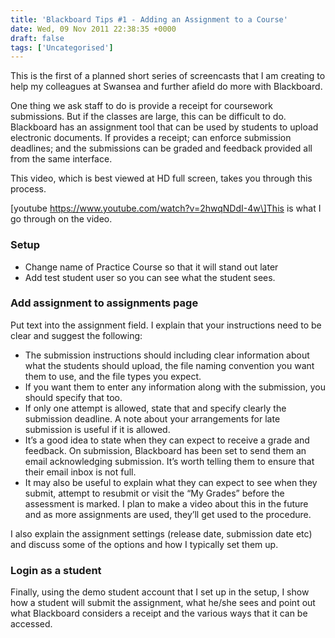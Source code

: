 ```yaml
---
title: 'Blackboard Tips #1 - Adding an Assignment to a Course'
date: Wed, 09 Nov 2011 22:38:35 +0000
draft: false
tags: ['Uncategorised']
---
```


This is the first of a planned short series of screencasts that I am creating to help my colleagues at Swansea and further afield do more with Blackboard.

One thing we ask staff to do is provide a receipt for coursework submissions. But if the classes are large, this can be difficult to do. Blackboard has an assignment tool that can be used by students to upload electronic documents. If provides a receipt; can enforce submission deadlines; and the submissions can be graded and feedback provided all from the same interface.

This video, which is best viewed at HD full screen, takes you through this process.

\[youtube https://www.youtube.com/watch?v=2hwqNDdI-4w\]This is what I go through on the video.

### Setup

*   Change name of Practice Course so that it will stand out later
*   Add test student user so you can see what the student sees.

### Add assignment to assignments page

Put text into the assignment field. I explain that your instructions need to be clear and suggest the following:

*   The submission instructions should including clear information about what the students should upload, the file naming convention you want them to use, and the file types you expect.
*   If you want them to enter any information along with the submission, you should specify that too.
*   If only one attempt is allowed, state that and specify clearly the submission deadline. A note about your arrangements for late submission is useful if it is allowed.
*   It’s a good idea to state when they can expect to receive a grade and feedback. On submission, Blackboard has been set to send them an email acknowledging submission. It’s worth telling them to ensure that their email inbox is not full.
*   It may also be useful to explain what they can expect to see when they submit, attempt to resubmit or visit the “My Grades” before the assessment is marked. I plan to make a video about this in the future and as more assignments are used, they’ll get used to the procedure.

I also explain the assignment settings (release date, submission date etc) and discuss some of the options and how I typically set them up.

### Login as a student

Finally, using the demo student account that I set up in the setup, I show how a student will submit the assignment, what he/she sees and point out what Blackboard considers a receipt and the various ways that it can be accessed.